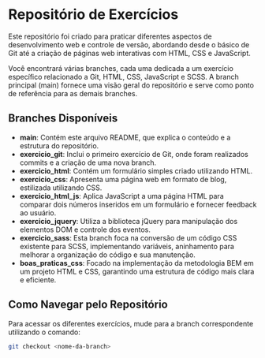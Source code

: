 # Repositório de Exercícios

Este repositório foi criado para praticar diferentes aspectos de desenvolvimento web e controle de versão, abordando desde o básico de Git até a criação de páginas web interativas com HTML, CSS e JavaScript.

Você encontrará várias branches, cada uma dedicada a um exercício específico relacionado a Git, HTML, CSS, JavaScript e SCSS. A branch principal (main) fornece uma visão geral do repositório e serve como ponto de referência para as demais branches.

## Branches Disponíveis

- **main**: Contém este arquivo README, que explica o conteúdo e a estrutura do repositório.
- **exercicio_git**: Inclui o primeiro exercício de Git, onde foram realizados commits e a criação de uma nova branch.
- **exercicio_html**: Contém um formulário simples criado utilizando HTML.
- **exercicio_css**: Apresenta uma página web em formato de blog, estilizada utilizando CSS.
- **exercicio_html_js**: Aplica JavaScript a uma página HTML para comparar dois números inseridos em um formulário e fornecer feedback ao usuário.
- **exercicio_jquery**: Utiliza a biblioteca jQuery para manipulação dos elementos DOM e controle dos eventos.
- **exercicio_sass**: Esta branch foca na conversão de um código CSS existente para SCSS, implementando variáveis, aninhamento para melhorar a organização do código e sua manutenção.
- **boas_praticas_css**: Focado na implementação da metodologia BEM em um projeto HTML e CSS, garantindo uma estrutura de código mais clara e eficiente.

## Como Navegar pelo Repositório

Para acessar os diferentes exercícios, mude para a branch correspondente utilizando o comando:

```bash
git checkout <nome-da-branch>
